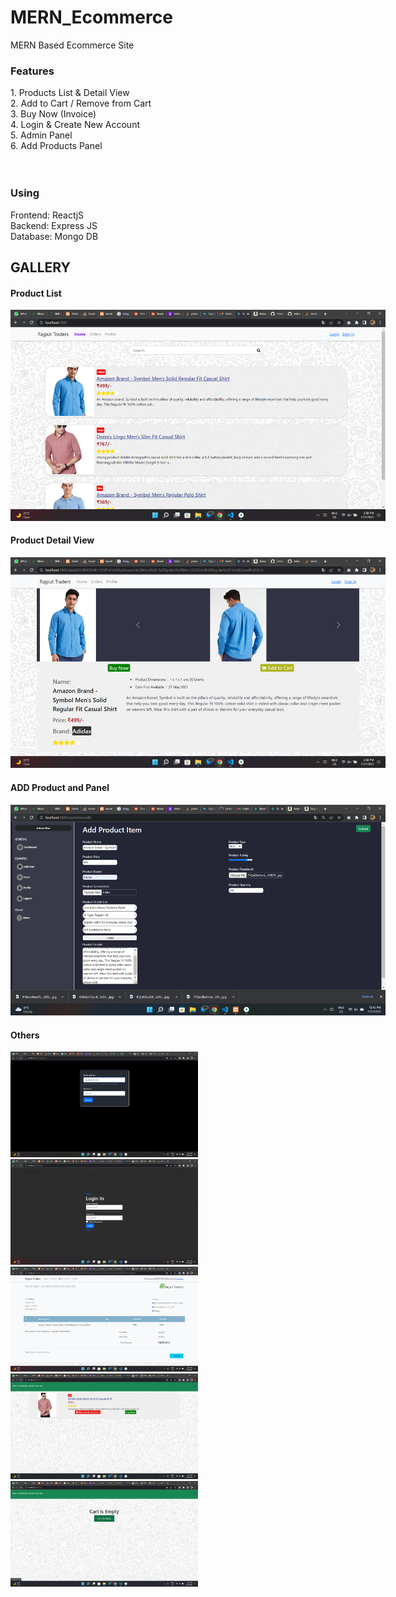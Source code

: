 # MERN_Ecommerce
MERN Based Ecommerce Site


<h3>Features</h3>
1. Products List & Detail View <br>
2. Add to Cart / Remove from Cart<br>
3. Buy Now (Invoice)<br>
4. Login & Create New Account <br>
5. Admin Panel<br>
6. Add Products Panel<br>

<br>
<br>
<h3>Using</h3>
Frontend: ReactjS<br>
Backend: Express JS<br>
Database: Mongo DB<br>


<h2>GALLERY</h2>

<h4>Product List</h4>
<img src="https://raw.githubusercontent.com/Johnscott207/MERN_Ecommerce/master/Screenshots/Screenshot%20(54).png" style="max-width:600px;" />

<br/>
<h4>Product Detail View</h4>
<img src="https://raw.githubusercontent.com/Johnscott207/MERN_Ecommerce/master/Screenshots/Screenshot%20(55).png" style="max-width:600px;" />

<br/>
<h4>ADD Product and Panel</h4>
<img src="https://raw.githubusercontent.com/Johnscott207/MERN_Ecommerce/master/Screenshots/Screenshot%20(52).png" style="max-width:600px;" />

<br/>
<h4>Others</h4>
<img src="https://raw.githubusercontent.com/Johnscott207/MERN_Ecommerce/master/Screenshots/Screenshot%20(53).png" style="width:300px;" />
<br/>
<img src="https://raw.githubusercontent.com/Johnscott207/MERN_Ecommerce/master/Screenshots/Screenshot%20(56).png" style="width:300px;" />
<br/>
<img src="https://raw.githubusercontent.com/Johnscott207/MERN_Ecommerce/master/Screenshots/Screenshot%20(57).png" style="width:300px;" />
<br/>
<img src="https://raw.githubusercontent.com/Johnscott207/MERN_Ecommerce/master/Screenshots/Screenshot%20(61).png" style="width:300px;" />
<br/>
<img src="https://raw.githubusercontent.com/Johnscott207/MERN_Ecommerce/master/Screenshots/Screenshot%20(59).png" style="width:300px;" />
